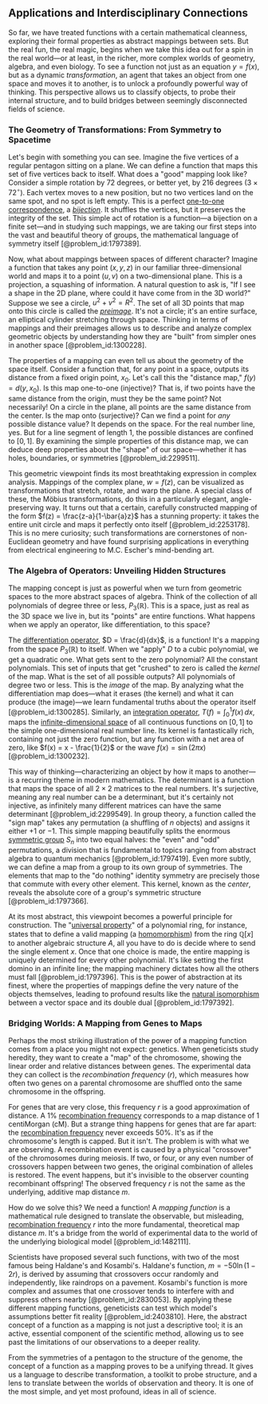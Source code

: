 ## Applications and Interdisciplinary Connections

So far, we have treated functions with a certain mathematical cleanness, exploring their formal properties as abstract mappings between sets. But the real fun, the real magic, begins when we take this idea out for a spin in the real world—or at least, in the richer, more complex worlds of geometry, algebra, and even biology. To see a function not just as an equation $y = f(x)$, but as a dynamic *transformation*, an agent that takes an object from one space and moves it to another, is to unlock a profoundly powerful way of thinking. This perspective allows us to classify objects, to probe their internal structure, and to build bridges between seemingly disconnected fields of science.

### The Geometry of Transformations: From Symmetry to Spacetime

Let's begin with something you can see. Imagine the five vertices of a regular pentagon sitting on a plane. We can define a function that maps this set of five vertices back to itself. What does a "good" mapping look like? Consider a simple rotation by $72$ degrees, or better yet, by $216$ degrees ($3 \times 72^\circ$). Each vertex moves to a new position, but no two vertices land on the same spot, and no spot is left empty. This is a perfect [one-to-one correspondence](@article_id:143441), a *[bijection](@article_id:137598)*. It shuffles the vertices, but it preserves the integrity of the set. This simple act of rotation is a function—a bijection on a finite set—and in studying such mappings, we are taking our first steps into the vast and beautiful theory of groups, the mathematical language of symmetry itself [@problem_id:1797389].

Now, what about mappings between spaces of different character? Imagine a function that takes any point $(x, y, z)$ in our familiar three-dimensional world and maps it to a point $(u, v)$ on a two-dimensional plane. This is a projection, a squashing of information. A natural question to ask is, "If I see a shape in the 2D plane, where could it have come from in the 3D world?" Suppose we see a circle, $u^2 + v^2 = R^2$. The set of all 3D points that map onto this circle is called the *[preimage](@article_id:150405)*. It's not a circle; it's an entire surface, an elliptical cylinder stretching through space. Thinking in terms of mappings and their preimages allows us to describe and analyze complex geometric objects by understanding how they are "built" from simpler ones in another space [@problem_id:1300228].

The properties of a mapping can even tell us about the geometry of the space itself. Consider a function that, for any point in a space, outputs its distance from a fixed origin point, $x_0$. Let's call this the "distance map," $f(y) = d(y, x_0)$. Is this map one-to-one (injective)? That is, if two points have the same distance from the origin, must they be the same point? Not necessarily! On a circle in the plane, all points are the same distance from the center. Is the map onto (surjective)? Can we find a point for *any* possible distance value? It depends on the space. For the real number line, yes. But for a line segment of length 1, the possible distances are confined to $[0, 1]$. By examining the simple properties of this distance map, we can deduce deep properties about the "shape" of our space—whether it has holes, boundaries, or symmetries [@problem_id:2299511].

This geometric viewpoint finds its most breathtaking expression in complex analysis. Mappings of the complex plane, $w = f(z)$, can be visualized as transformations that stretch, rotate, and warp the plane. A special class of these, the Möbius transformations, do this in a particularly elegant, angle-preserving way. It turns out that a certain, carefully constructed mapping of the form $f(z) = \frac{z-a}{1-\bar{a}z}$ has a stunning property: it takes the entire unit circle and maps it perfectly onto itself [@problem_id:2253178]. This is no mere curiosity; such transformations are cornerstones of non-Euclidean geometry and have found surprising applications in everything from electrical engineering to M.C. Escher's mind-bending art.

### The Algebra of Operators: Unveiling Hidden Structures

The mapping concept is just as powerful when we turn from geometric spaces to the more abstract spaces of algebra. Think of the collection of all polynomials of degree three or less, $P_3(\mathbb{R})$. This is a space, just as real as the 3D space we live in, but its "points" are entire functions. What happens when we apply an operator, like differentiation, to this space?

The [differentiation operator](@article_id:139651), $D = \frac{d}{dx}$, is a function! It's a mapping from the space $P_3(\mathbb{R})$ to itself. When we "apply" $D$ to a cubic polynomial, we get a quadratic one. What gets sent to the zero polynomial? All the constant polynomials. This set of inputs that get "crushed" to zero is called the *kernel* of the map. What is the set of all possible outputs? All polynomials of degree two or less. This is the *image* of the map. By analyzing what the differentiation map does—what it erases (the kernel) and what it can produce (the image)—we learn fundamental truths about the operator itself [@problem_id:1300285]. Similarly, an [integration operator](@article_id:271761), $T(f) = \int_0^1 f(x) \, dx$, maps the [infinite-dimensional space](@article_id:138297) of all continuous functions on $[0,1]$ to the simple one-dimensional real number line. Its kernel is fantastically rich, containing not just the zero function, but any function with a net area of zero, like $f(x) = x - \frac{1}{2}$ or the wave $f(x) = \sin(2\pi x)$ [@problem_id:1300232].

This way of thinking—characterizing an object by how it maps to another—is a recurring theme in modern mathematics. The determinant is a function that maps the space of all $2 \times 2$ matrices to the real numbers. It's surjective, meaning any real number can be a determinant, but it's certainly not injective, as infinitely many different matrices can have the same determinant [@problem_id:2299549]. In group theory, a function called the "sign map" takes any permutation (a shuffling of $n$ objects) and assigns it either $+1$ or $-1$. This simple mapping beautifully splits the enormous [symmetric group](@article_id:141761) $S_n$ into two equal halves: the "even" and "odd" permutations, a division that is fundamental to topics ranging from abstract algebra to quantum mechanics [@problem_id:1797419]. Even more subtly, we can define a map from a group to its own group of symmetries. The elements that map to the "do nothing" identity symmetry are precisely those that commute with every other element. This kernel, known as the *center*, reveals the absolute core of a group's symmetric structure [@problem_id:1797366].

At its most abstract, this viewpoint becomes a powerful principle for construction. The "[universal property](@article_id:145337)" of a polynomial ring, for instance, states that to define a valid mapping (a [homomorphism](@article_id:146453)) from the ring $\mathbb{Q}[x]$ to another algebraic structure $A$, all you have to do is decide where to send the single element $x$. Once that one choice is made, the entire mapping is uniquely determined for every other polynomial. It's like setting the first domino in an infinite line; the mapping machinery dictates how all the others must fall [@problem_id:1797396]. This is the power of abstraction at its finest, where the properties of mappings define the very nature of the objects themselves, leading to profound results like the [natural isomorphism](@article_id:275885) between a vector space and its double dual [@problem_id:1797392].

### Bridging Worlds: A Mapping from Genes to Maps

Perhaps the most striking illustration of the power of a mapping function comes from a place you might not expect: genetics. When geneticists study heredity, they want to create a "map" of the chromosome, showing the linear order and relative distances between genes. The experimental data they can collect is the *recombination frequency* ($r$), which measures how often two genes on a parental chromosome are shuffled onto the same chromosome in the offspring.

For genes that are very close, this frequency $r$ is a good approximation of distance. A $1\%$ [recombination frequency](@article_id:138332) corresponds to a map distance of 1 centiMorgan (cM). But a strange thing happens for genes that are far apart: the [recombination frequency](@article_id:138332) never exceeds $50\%$. It's as if the chromosome's length is capped. But it isn't. The problem is with what we are observing. A recombination event is caused by a physical "crossover" of the chromosomes during meiosis. If two, or four, or any even number of crossovers happen between two genes, the original combination of alleles is restored. The event happens, but it's invisible to the observer counting recombinant offspring! The observed frequency $r$ is not the same as the underlying, additive map distance $m$.

How do we solve this? We need a function! A *mapping function* is a mathematical rule designed to translate the observable, but misleading, [recombination frequency](@article_id:138332) $r$ into the more fundamental, theoretical map distance $m$. It's a bridge from the world of experimental data to the world of the underlying biological model [@problem_id:1482111].

Scientists have proposed several such functions, with two of the most famous being Haldane's and Kosambi's. Haldane's function, $m = -50 \ln(1-2r)$, is derived by assuming that crossovers occur randomly and independently, like raindrops on a pavement. Kosambi's function is more complex and assumes that one crossover tends to interfere with and suppress others nearby [@problem_id:2830053]. By applying these different mapping functions, geneticists can test which model's assumptions better fit reality [@problem_id:2403810]. Here, the abstract concept of a function as a mapping is not just a descriptive tool; it is an active, essential component of the scientific method, allowing us to see past the limitations of our observations to a deeper reality.

From the symmetries of a pentagon to the structure of the genome, the concept of a function as a mapping proves to be a unifying thread. It gives us a language to describe transformation, a toolkit to probe structure, and a lens to translate between the worlds of observation and theory. It is one of the most simple, and yet most profound, ideas in all of science.